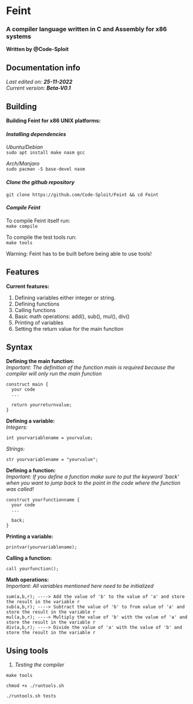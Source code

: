 # Feint

### A compiler language written in C and Assembly for x86 systems

**Written by @Code-Sploit**

## Documentation info
*Last edited on: **25-11-2022***<br>
*Current version: **Beta-V0.1***


## Building
**Building Feint for x86 UNIX platforms:**<br>
#### *Installing dependencies*<br>

*Ubuntu/Debian*<br>
`sudo apt install make nasm gcc`<br>

*Arch/Manjaro*<br>
`sudo pacman -S base-devel nasm`<br>

#### *Clone the github repository*<br>
`git clone https://github.com/Code-Sploit/Feint && cd Feint`<br>

#### *Compile Feint*<br>

To compile Feint itself run:<br>
`make compile`<br>

To compile the test tools run:<br>
`make tools`<br>

Warning: Feint has to be built before being able to use tools!

## Features

**Current features:**<br>
1. Defining variables either integer or string.
2. Defining functions
3. Calling functions
4. Basic math operations: add(), sub(), mul(), div()
5. Printing of variables
6. Setting the return value for the main function

## Syntax

**Defining the main function:**<br>
*Important: The definition of the function main is required because the compiler will only run the main function*

```
construct main {
  your code
  ...
  
  return yourreturnvalue;
}
```

**Defining a variable:**<br>
*Integers:*
```
int yourvariablename = yourvalue;
```

*Strings:*
```
str yourvariablename = "yourvalue";
```


**Defining a function:**<br>
*Important: If you define a function make sure to put the keyword 'back' when you want to jump back to the point in the code where the function was called!*

```
construct yourfunctionname {
  your code
  ...
  
  back;
}
```

**Printing a variable:**<br>
```
printvar(yourvariablename);
```

**Calling a function:**<br>
```
call yourfunction();
```

**Math operations:**<br>
*Important: All variables mentioned here need to be initialized*<br>

```
sum(a,b,r); ----> Add the value of 'b' to the value of 'a' and store the result in the variable r
sub(a,b,r); ----> Subtract the value of 'b' to from value of 'a' and store the result in the variable r
mul(a,b,r); ----> Multiply the value of 'b' with the value of 'a' and store the result in the variable r
div(a,b,r); ----> Divide the value of 'a' with the value of 'b' and store the result in the variable r
```

## Using tools
1. *Testing the compiler*

```
make tools

chmod +x ./runtools.sh

./runtools.sh tests
```
